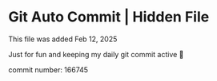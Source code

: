 # Git Auto Commit | Hidden File

This file was added Feb 12, 2025

Just for fun and keeping my daily git commit active 🤪

commit number: 166745
